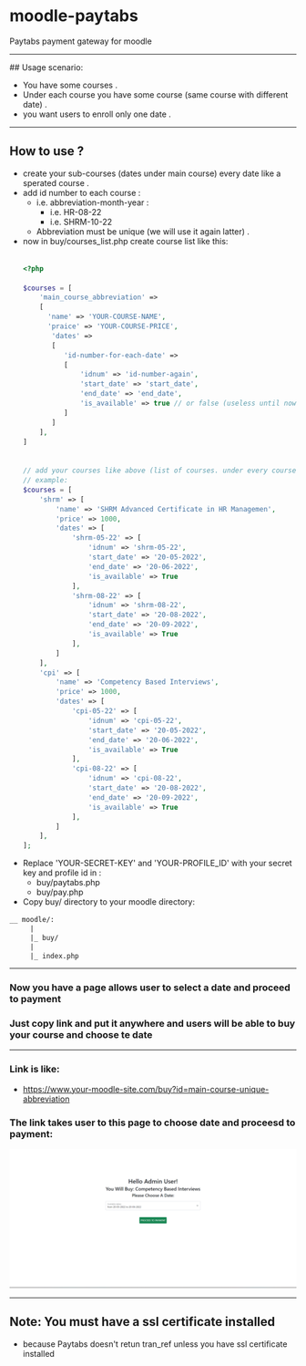 # moodle-paytabs
Paytabs payment gateway for moodle
<hr>
## Usage scenario:

- You have some courses .
- Under each course you have some course (same course with different date) .
- you want users to enroll only one date .

<hr>

## How to use ?

- create your sub-courses (dates under main course) every date like a sperated course .
- add id number to each course :
  - i.e. abbreviation-month-year :
    - i.e. HR-08-22
    - i.e. SHRM-10-22
  - Abbreviation must be unique (we will use it again latter) .
- now in buy/courses_list.php create course list like this:<br><br>
  ```php
  <?php
  
  $courses = [
      'main_course_abbreviation' => 
      [
        'name' => 'YOUR-COURSE-NAME',
        'praice' => 'YOUR-COURSE-PRICE',
         'dates' => 
         [
            'id-number-for-each-date' => 
            [
                'idnum' => 'id-number-again',
                'start_date' => 'start_date',
                'end_date' => 'end_date',
                'is_available' => true // or false (useless until now)
            ]
         ]
      ],
  ]
  
  
  // add your courses like above (list of courses. under every course its details and list of dates )
  // example:
  $courses = [
      'shrm' => [
          'name' => 'SHRM Advanced Certificate in HR Managemen',
          'price' => 1000,
          'dates' => [
              'shrm-05-22' => [
                  'idnum' => 'shrm-05-22',
                  'start_date' => '20-05-2022',
                  'end_date' => '20-06-2022',
                  'is_available' => True
              ],
              'shrm-08-22' => [
                  'idnum' => 'shrm-08-22',
                  'start_date' => '20-08-2022',
                  'end_date' => '20-09-2022',
                  'is_available' => True
              ],
          ]
      ],
      'cpi' => [
          'name' => 'Competency Based Interviews',
          'price' => 1000,
          'dates' => [
              'cpi-05-22' => [
                  'idnum' => 'cpi-05-22',
                  'start_date' => '20-05-2022',
                  'end_date' => '20-06-2022',
                  'is_available' => True
              ],
              'cpi-08-22' => [
                  'idnum' => 'cpi-08-22',
                  'start_date' => '20-08-2022',
                  'end_date' => '20-09-2022',
                  'is_available' => True
              ],
          ]
      ],
  ];

  ```
 - Replace 'YOUR-SECRET-KEY' and 'YOUR-PROFILE_ID' with your secret key and profile id in :
   - buy/paytabs.php
   - buy/pay.php
 - Copy buy/ directory to your moodle directory:
 ```
 __ moodle/:
      |
      |_ buy/
      |
      |_ index.php
 ```
 
 
<hr>

### Now you have a page allows user to select a date and proceed to payment
### Just copy link and put it anywhere and users will be able to buy your course and choose  te date
<hr>

### Link is like:
  - https://www.your-moodle-site.com/buy?id=main-course-unique-abbreviation

### The link takes user to this page to choose date and proceesd to payment:
<img src="Screenshot.png" alt="Screenshot.png" />

<hr>

## Note: You must have a ssl certificate installed
  - because Paytabs doesn't retun tran_ref unless you have ssl certificate installed

